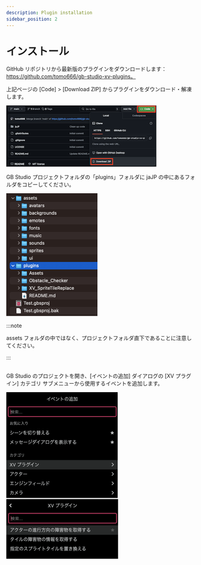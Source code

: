 ```yaml
---
description: Plugin installation
sidebar_position: 2
---
```


# インストール

GitHub リポジトリから最新版のプラグインをダウンロードします：https://github.com/tomo666/gb-studio-xv-plugins。

上記ページの [Code] > [Download ZIP] からプラグインをダウンロード・解凍します。

![Github からプラグインのダウンロード](./gbs_plugins-extras/img/installation/plugin_download.png)

GB Studio プロジェクトフォルダの「plugins」フォルダに jaJP の中にあるフォルダをコピーしてください。

![プラグインのコピー先フォルダパス](./gbs_plugins-extras/img/installation/plugin_folder_path.png)

:::note

assets フォルダの中ではなく、プロジェクトフォルダ直下であることに注意してください。

:::

## 

GB Studio のプロジェクトを開き、[イベントの追加] ダイアログの [XV プラグイン] カテゴリ サブメニューから使用するイベントを追加します。

![GB Studio のイベントとして XV プラグインを追加](./gbs_plugins-extras/img/installation/add_event_xv_plugins.png) ![GB Studio のイベントとして XV プラグインを追加](./gbs_plugins-extras/img/installation/add_event_xv_plugins_events.png)

